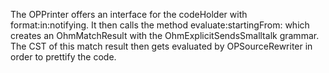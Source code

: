 The OPPrinter offers an interface for the codeHolder with format:in:notifying. It then calls the method evaluate:startingFrom: which creates an OhmMatchResult with the OhmExplicitSendsSmalltalk grammar. The CST of this match result then gets evaluated by OPSourceRewriter in order to prettify the code.